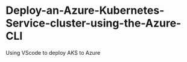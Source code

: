 # Deploy-an-Azure-Kubernetes-Service-cluster-using-the-Azure-CLI
Using VScode to deploy AKS to Azure
